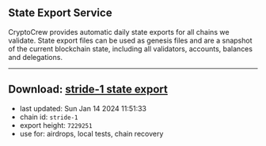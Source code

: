 ## State Export Service
CryptoCrew provides automatic daily state exports for all chains we validate. State export files can be used as genesis files and are a snapshot of the current blockchain state, including all validators, accounts, balances and delegations.

---
**Download: [stride-1 state export](https://dl.ccvalidators.com/SERVICE/stride/stride-1_export_7229251.json)**
---

- last updated: Sun Jan 14 2024 11:51:33
- chain id: `stride-1`
- export height: `7229251`
- use for: airdrops, local tests, chain recovery
